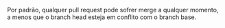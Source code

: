 Por padrão, qualquer pull request pode sofrer merge a qualquer momento, a menos que o branch head esteja em conflito com o branch base. 
